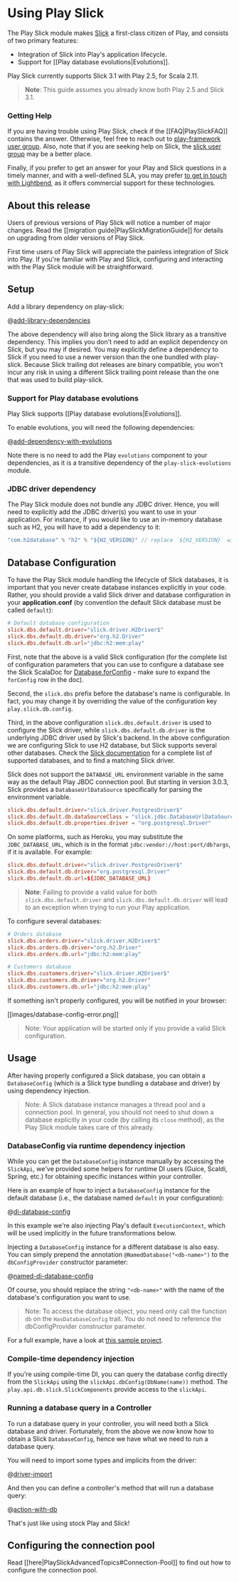 # Using Play Slick

The Play Slick module makes [Slick](http://slick.typesafe.com/) a first-class citizen of Play, and consists of two primary features:

  - Integration of Slick into Play's application lifecycle.
  - Support for [[Play database evolutions|Evolutions]].

Play Slick currently supports Slick 3.1 with Play 2.5, for Scala 2.11.

> **Note**: This guide assumes you already know both Play 2.5 and Slick 3.1.

### Getting Help

If you are having trouble using Play Slick, check if the [[FAQ|PlaySlickFAQ]] contains the answer. Otherwise, feel free to reach out to [play-framework user group](https://groups.google.com/forum/#!forum/play-framework). Also, note that if you are seeking help on Slick, the [slick user group](https://groups.google.com/forum/#!forum/scalaquery) may be a better place.

Finally, if you prefer to get an answer for your Play and Slick questions in a timely manner, and with a well-defined SLA, you may prefer [to get in touch with Lightbend](http://www.lightbend.com/subscription), as it offers commercial support for these technologies.

## About this release

Users of previous versions of Play Slick will notice a number of major changes. Read the [[migration guide|PlaySlickMigrationGuide]] for details on upgrading from older versions of Play Slick.

First time users of Play Slick will appreciate the painless integration of Slick into Play. If you're familiar with Play and Slick, configuring and interacting with the Play Slick module will be straightforward.

## Setup

Add a library dependency on play-slick:

@[add-library-dependencies](code/slick.sbt)

The above dependency will also bring along the Slick library as a transitive dependency. This implies you don't need to add an explicit dependency on Slick, but you may if desired. You may explicitly define a dependency to Slick if you need to use a newer version than the one bundled with play-slick. Because Slick trailing dot releases are binary compatible, you won't incur any risk in using a different Slick trailing point release than the one that was used to build play-slick.

### Support for Play database evolutions

Play Slick supports [[Play database evolutions|Evolutions]].

To enable evolutions, you will need the following dependencies:

@[add-dependency-with-evolutions](code/slick.sbt)

Note there is no need to add the Play `evolutions` component to your dependencies, as it is a transitive dependency of the `play-slick-evolutions` module.

### JDBC driver dependency

The Play Slick module does not bundle any JDBC driver. Hence, you will need to explicitly add the JDBC driver(s) you want to use in your application. For instance, if you would like to use an in-memory database such as H2, you will have to add a dependency to it:

```scala
"com.h2database" % "h2" % "${H2_VERSION}" // replace `${H2_VERSION}` with an actual version number
```

## Database Configuration

To have the Play Slick module handling the lifecycle of Slick databases, it is important that you never create database instances explicitly in your code. Rather, you should provide a valid Slick driver and database configuration in your **application.conf** (by convention the default Slick database must be called `default`):

```conf
# Default database configuration
slick.dbs.default.driver="slick.driver.H2Driver$"
slick.dbs.default.db.driver="org.h2.Driver"
slick.dbs.default.db.url="jdbc:h2:mem:play"
```

First, note that the above is a valid Slick configuration (for the complete list of configuration parameters that you can use to configure a database see the Slick ScalaDoc for [Database.forConfig](http://slick.typesafe.com/doc/3.1.0/api/index.html#slick.jdbc.JdbcBackend$DatabaseFactoryDef@forConfig%28path:String,config:com.typesafe.config.Config,driver:java.sql.Driver,classLoader:ClassLoader%29:JdbcBackend.this.Database) - make sure to expand the `forConfig` row in the doc).

Second, the `slick.dbs` prefix before the database's name is configurable. In fact, you may change it by overriding the value of the configuration key `play.slick.db.config`.

Third, in the above configuration `slick.dbs.default.driver` is used to configure the Slick driver, while `slick.dbs.default.db.driver` is the underlying JDBC driver used by Slick's backend. In the above configuration we are configuring Slick to use H2 database, but Slick supports several other databases. Check the [Slick documentation](http://slick.typesafe.com/docs) for a complete list of supported databases, and to find a matching Slick driver.

Slick does not support the `DATABASE_URL` environment variable in the same way as the default Play JBDC connection pool. But starting in version 3.0.3, Slick provides a `DatabaseUrlDataSource` specifically for parsing the environment variable.

```conf
slick.dbs.default.driver="slick.driver.PostgresDriver$"
slick.dbs.default.db.dataSourceClass = "slick.jdbc.DatabaseUrlDataSource"
slick.dbs.default.db.properties.driver = "org.postgresql.Driver"
```

On some platforms, such as Heroku, you may substitute the `JDBC_DATABASE_URL`, which is in the format `jdbc:vendor://host:port/db?args`, if it is available. For example:

```conf
slick.dbs.default.driver="slick.driver.PostgresDriver$"
slick.dbs.default.db.driver="org.postgresql.Driver"
slick.dbs.default.db.url=${JDBC_DATABASE_URL}
```

> **Note**: Failing to provide a valid value for both `slick.dbs.default.driver` and `slick.dbs.default.db.driver` will lead to an exception when trying to run your Play application.

To configure several databases:

```conf
# Orders database
slick.dbs.orders.driver="slick.driver.H2Driver$"
slick.dbs.orders.db.driver="org.h2.Driver"
slick.dbs.orders.db.url="jdbc:h2:mem:play"

# Customers database
slick.dbs.customers.driver="slick.driver.H2Driver$"
slick.dbs.customers.db.driver="org.h2.Driver"
slick.dbs.customers.db.url="jdbc:h2:mem:play"
```

If something isn't properly configured, you will be notified in your browser:

[[images/database-config-error.png]]

> Note: Your application will be started only if you provide a valid Slick configuration.

## Usage

After having properly configured a Slick database, you can obtain a `DatabaseConfig` (which is a Slick type bundling a database and driver) by using dependency injection.

> Note: A Slick database instance manages a thread pool and a connection pool. In general, you should not need to shut down a database explicitly in your code (by calling its `close` method), as the Play Slick module takes care of this already.

### DatabaseConfig via runtime dependency injection

While you can get the `DatabaseConfig` instance manually by accessing the `SlickApi`, we've provided some helpers for runtime DI users (Guice, Scaldi, Spring, etc.) for obtaining specific instances within your controller.

Here is an example of how to inject a `DatabaseConfig` instance for the default database (i.e., the database named `default` in your configuration):

@[di-database-config](code/DI.scala)

In this example we're also injecting Play's default `ExecutionContext`, which will be used implicitly in the future transformations below.

Injecting a `DatabaseConfig` instance for a different database is also easy. You can simply prepend the annotation `@NamedDatabase("<db-name>")` to the `dbConfigProvider` constructor parameter:

@[named-di-database-config](code/DI.scala)

Of course, you should replace the string `"<db-name>"` with the name of the database's configuration you want to use.

> Note: To access the database object, you need only call the function `db` on the `HasDatabaseConfig` trait. You do not need to reference the dbConfigProvider constructor parameter.

For a full example, have a look at [this sample project](https://github.com/playframework/play-slick/tree/master/samples/basic).

### Compile-time dependency injection

If you're using compile-time DI, you can query the database config directly from the `SlickApi` using the `slickApi.dbConfig(DbName(name))` method. The `play.api.db.slick.SlickComponents` provide access to the `slickApi`.

### Running a database query in a Controller

To run a database query in your controller, you will need both a Slick database and driver. Fortunately, from the above we now know how to obtain a Slick `DatabaseConfig`, hence we have what we need to run a database query.

You will need to import some types and implicits from the driver:

@[driver-import](code/Example.scala)

And then you can define a controller's method that will run a database query:

@[action-with-db](code/Example.scala)

That's just like using stock Play and Slick!

## Configuring the connection pool

Read [[here|PlaySlickAdvancedTopics#Connection-Pool]] to find out how to configure the connection pool.
